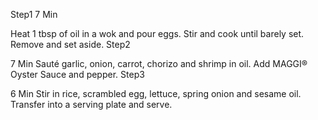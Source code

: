 Step1
7 Min

Heat 1 tbsp of oil in a wok and pour eggs. Stir and cook until barely set. Remove and set aside.
Step2

7 Min
Sauté garlic, onion, carrot, chorizo and shrimp in oil. Add MAGGI® Oyster Sauce and pepper.
Step3

6 Min
Stir in rice, scrambled egg, lettuce, spring onion and sesame oil. Transfer into a serving plate and serve.